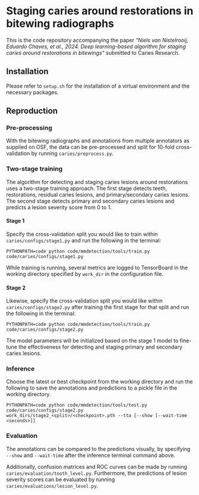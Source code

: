 # Staging caries around restorations in bitewing radiographs

This is the code repository accompanying the paper *"Niels van Nistelrooij, Eduardo Chaves, et al., 2024. Deep learning-based algorithm for staging caries around restorations in bitewings"* submitted to Caries Research.


## Installation

Please refer to `setup.sh` for the installation of a virtual environment and the necessary packages.


## Reproduction

### Pre-processing

With the bitewing radiographs and annotations from multiple annotators as supplied on OSF, the data can be pre-processed and split for 10-fold cross-validation by running `caries/preprocess.py`.

### Two-stage training

The algorithm for detecting and staging caries lesions around restorations uses a two-stage training approach. The first stage detects teeth, restorations, residual caries lesions, and primary/secondary caries lesions. The second stage detects primary and secondary caries lesions and predicts a lesion severity score from 0 to 1.

#### Stage 1

Specify the cross-validation split you would like to train within `caries/configs/stage1.py` and run the following in the terminal:

``` shell
PYTHONPATH=code python code/mmdetection/tools/train.py code/caries/configs/stage1.py
```

While training is running, several metrics are logged to TensorBoard in the working directory specified by `work_dir` in the configuration file.

#### Stage 2

Likewise, specify the cross-validation split you would like within `caries/configs/stage2.py` after training the first stage for that split and run the following in the terminal:

``` shell
PYTHONPATH=code python code/mmdetection/tools/train.py code/caries/configs/stage2.py
```

The model parameters will be initialized based on the stage 1 model to fine-tune the effectiveness for detecting and staging primary and secondary caries lesions.


### Inference

Choose the latest or best checkpoint from the working directory and run the following to save the annotations and predictions to a pickle file in the working directory.

```shell
PYTHONPATH=code python code/mmdetection/tools/test.py code/caries/configs/stage2.py work_dirs/stage2_<split>/<checkpoint>.pth --tta [--show [--wait-time <seconds>]] 
```

### Evaluation

The annotations can be compared to the predictions visually, by specifying `--show` and `--wait-time` after the inference terminal command above.

Additionally, confusion matrices and ROC curves can be made by running `caries/evaluation/tooth_level.py`. Furthermore, the predictions of lesion severity scores can be evaluated by running `caries/evaluations/lesion_level.py`.
